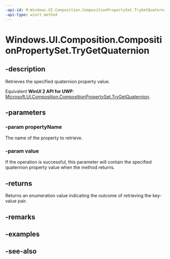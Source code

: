 ```yaml
---
-api-id: M:Windows.UI.Composition.CompositionPropertySet.TryGetQuaternion(System.String,Windows.Foundation.Numerics.Quaternion@)
-api-type: winrt method
---
```


<!-- Method syntax
public Windows.UI.Composition.CompositionGetValueStatus TryGetQuaternion(System.String propertyName, Windows.Foundation.Numerics.Quaternion value)
-->

# Windows.UI.Composition.CompositionPropertySet.TryGetQuaternion

## -description
Retrieves the specified quaternion property value.

Equivalent **WinUI 2 API for UWP**: [Microsoft.UI.Composition.CompositionPropertySet.TryGetQuaternion](/windows/winui/api/microsoft.ui.composition.compositionpropertyset.trygetquaternion).

## -parameters
### -param propertyName
The name of the property to retrieve.

### -param value
If the operation is successful, this parameter will contain the specified quaternion property value when the method returns.

## -returns
Returns an enumeration value indicating the outcome of retrieving the key-value pair.

## -remarks

## -examples

## -see-also
